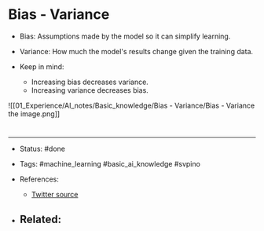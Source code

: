 # Bias - Variance

- Bias: Assumptions made by the model so it can simplify learning.
- Variance: How much the model's results change given the training data.

- Keep in mind:
	- Increasing bias decreases variance.
	- Increasing variance decreases bias.

![[01_Experience/AI_notes/Basic_knowledge/Bias - Variance/Bias - Variance the image.png]]

# 

---
- Status: #done 

- Tags: #machine_learning #basic_ai_knowledge #svpino

- References:
	- [Twitter source](https://twitter.com/svpino/status/1480977847556530177)

- Related:
	- 
